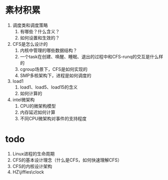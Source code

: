 # 素材积累
1. 调度类和调度策略
   1. 有哪些？什么含义？
   2. 如何设置和生效的？
2. CFS是怎么设计的
   1. 内核中管理的哪些数据结构？
   2. 一个task在创建、唤醒、睡眠、退出的过程中和CFS-runq的交互是什么样的
   3. cgroup场景下，CFS是如何实现的
   4. SMP多核架构下，进程是如何调度的
3. load1
   1. load1、load5、load15的含义
   2. 如何计算的
4. intel微架构
   1. CPU的微架构模型
   2. 内存延迟如何计算
   3. 不同CPU微架构对事件的支持程度

# todo
1. Linux进程的生命周期
2. CFS的基本设计理念（什么是CFS，如何快速理解CFS）
3. CFS的内核设计架构
4. HZ\jiffies\clock